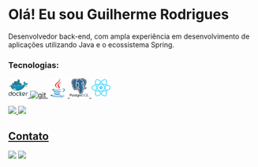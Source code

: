 # Olá! Eu sou Guilherme Rodrigues

<p> 
Desenvolvedor back-end, com ampla experiência em desenvolvimento de aplicações utilizando Java e o ecossistema Spring.

<h3 align="left">Tecnologias:</h3>
<p align="left">
  <a href="https://www.docker.com/" target="_blank" rel="noreferrer">
    <img src="https://raw.githubusercontent.com/devicons/devicon/master/icons/docker/docker-original-wordmark.svg" alt="docker" width="40" height="40"/>
  </a>
  <a href="https://git-scm.com/" target="_blank" rel="noreferrer">
    <img src="https://www.vectorlogo.zone/logos/git-scm/git-scm-icon.svg" alt="git" width="40" height="40"/>
  </a>
  <a href="https://www.java.com" target="_blank" rel="noreferrer">
    <img src="https://raw.githubusercontent.com/devicons/devicon/master/icons/java/java-original.svg" alt="java" width="40" height="40"/>
  </a>
  <a href="https://www.postgresql.org" target="_blank" rel="noreferrer">
    <img src="https://raw.githubusercontent.com/devicons/devicon/master/icons/postgresql/postgresql-original-wordmark.svg" alt="postgresql" width="40" height="40"/>
  </a>
  <a href="https://reactjs.org/" target="_blank" rel="noreferrer">
    <img src="https://raw.githubusercontent.com/devicons/devicon/master/icons/react/react-original.svg" alt="react" width="40" height="40"/>
  </a>
</p>

<div>
<a href="https://github.com/guilhermerodrigues24">
<img height="180em" src="https://github-readme-stats.vercel.app/api/top-langs/?username=guilhermerodrigues24&layout=compact&langs_count=7&theme=dracula"/>
<img height="180em" src="https://github-readme-stats.vercel.app/api?username=guilhermerodrigues24&show_icons=true&theme=dracula&include_all_commits=true&count_private=true"/>
</div>
  
## Contato
<div>
  <a href = "mailto:guilhermesp2409@gmail.com"><img src="https://img.shields.io/badge/-Gmail-%23333?style=for-the-badge&logo=gmail&logoColor=white" target="_blank"></a>
  <a href="https://www.linkedin.com/in/guilhermedeveloper" target="_blank"><img src="https://img.shields.io/badge/-LinkedIn-%230077B5?style=for-the-badge&logo=linkedin&logoColor=white" target="_blank"></a> 
</div>
